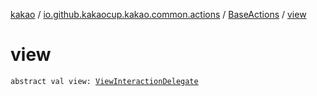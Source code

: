 [kakao](../../index.md) / [io.github.kakaocup.kakao.common.actions](../index.md) / [BaseActions](index.md) / [view](./view.md)

# view

`abstract val view: `[`ViewInteractionDelegate`](../../io.github.kakaocup.kakao.delegate/-view-interaction-delegate/index.md)